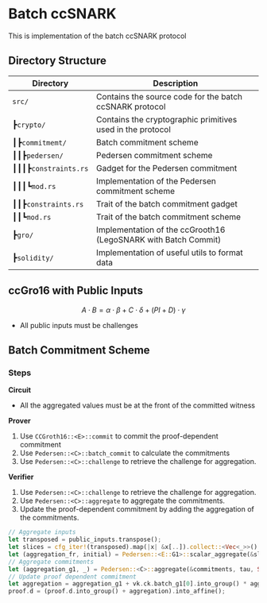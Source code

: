 # Batch ccSNARK

This is implementation of the batch ccSNARK protocol

## Directory Structure

| Directory            | Description                                                    |
| -------------------- | -------------------------------------------------------------- |
| `src/`               | Contains the source code for the batch ccSNARK protocol        |
| ┣`crypto/`           | Contains the cryptographic primitives used in the protocol     |
| ┃┣`commitmemt/`      | Batch commitment scheme                                        |
| ┃┃┣`pedersen/`       | Pedersen commitment scheme                                     |
| ┃┃┃┣`constraints.rs` | Gadget for the Pedersen commitment                             |
| ┃┃┃┗`mod.rs`         | Implementation of the Pedersen commitment scheme               |
| ┃┃┣`constraints.rs`  | Trait of the batch commitment gadget                           |
| ┃┃┗`mod.rs`          | Trait of the batch commitment scheme                           |
| ┣`gro/`              | Implementation of the ccGrooth16 (LegoSNARK with Batch Commit) |
| ┣`solidity/`         | Implementation of useful utils to format data                  |

## ccGro16 with Public Inputs

$$
A \cdot B = \alpha \cdot \beta + C \cdot \delta + (PI + D) \cdot \gamma
$$

- All public inputs must be challenges

## Batch Commitment Scheme

### Steps

**Circuit**

- All the aggregated values must be at the front of the committed witness

**Prover**

1. Use `CCGroth16::<E>::commit` to commit the proof-dependent commitment
2. Use `Pedersen::<C>::batch_commit` to calculate the commitments
3. Use `Pedersen::<C>::challenge` to retrieve the challenge for aggregation.

**Verifier**

1. Use `Pedersen::<C>::challenge` to retrieve the challenge for aggregation.
2. Use `Pedersen::<C>::aggregate` to aggregate the commitments.
3. Update the proof-dependent commitment by adding the aggregation of the commitments.

```rust
// Aggregate inputs
let transposed = public_inputs.transpose();
let slices = cfg_iter!(transposed).map(|x| &x[..]).collect::<Vec<_>>();
let (aggregation_fr, initial) = Pedersen::<E::G1>::scalar_aggregate(&slices, tau, None);
// Aggregate commitments
let (aggregation_g1, _) = Pedersen::<C>::aggregate(&commitments, tau, Some(initial));
// Update proof dependent commitment
let aggregation = aggregation_g1 + vk.ck.batch_g1[0].into_group() * aggregation_fr[0];
proof.d = (proof.d.into_group() + aggregation).into_affine();
```
